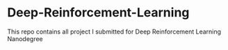 # Deep-Reinforcement-Learning
This repo contains all project I submitted for Deep Reinforcement Learning Nanodegree
